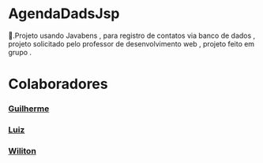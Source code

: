 # AgendaDadsJsp
📅.Projeto usando Javabens , para registro de contatos via banco de dados , projeto solicitado pelo professor de desenvolvimento web , projeto feito em grupo .

# Colaboradores
### [Guilherme]( https://github.com/ )
### [Luiz]( https://github.com/luizsousazxx )
### [Wiliton]( https://github.com/wilitongomes )
